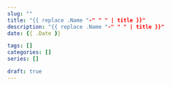 ```yaml
---
slug: ""
title: "{{ replace .Name "-" " " | title }}"
description: "{{ replace .Name "-" " " | title }}"
date: {{ .Date }}

tags: []
categories: []
series: []

draft: true
---
```


<!--more-->
